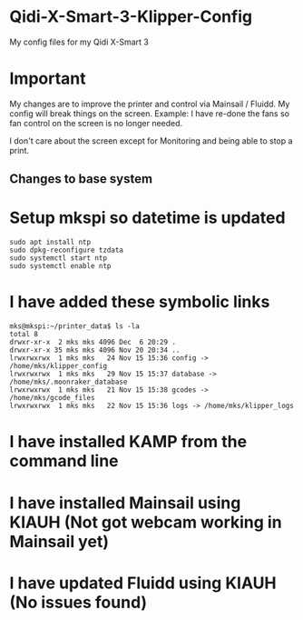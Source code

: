 # Qidi-X-Smart-3-Klipper-Config
My config files for my Qidi X-Smart 3

# Important
My changes are to improve the printer and control via Mainsail / Fluidd. 
My config will break things on the screen.
Example: I have re-done the fans so fan control on the screen is no longer needed.

I don't care about the screen except for Monitoring and being able to stop a print.

## Changes to base system

# Setup mkspi so datetime is updated
```
sudo apt install ntp
sudo dpkg-reconfigure tzdata
sudo systemctl start ntp
sudo systemctl enable ntp
```

# I have added these symbolic links
```
mks@mkspi:~/printer_data$ ls -la
total 8
drwxr-xr-x  2 mks mks 4096 Dec  6 20:29 .
drwxr-xr-x 35 mks mks 4096 Nov 20 20:34 ..
lrwxrwxrwx  1 mks mks   24 Nov 15 15:36 config -> /home/mks/klipper_config
lrwxrwxrwx  1 mks mks   29 Nov 15 15:37 database -> /home/mks/.moonraker_database
lrwxrwxrwx  1 mks mks   21 Nov 15 15:38 gcodes -> /home/mks/gcode_files
lrwxrwxrwx  1 mks mks   22 Nov 15 15:36 logs -> /home/mks/klipper_logs
```

# I have installed KAMP from the command line

# I have installed Mainsail using KIAUH (Not got webcam working in Mainsail yet)

# I have updated Fluidd using KIAUH (No issues found)

